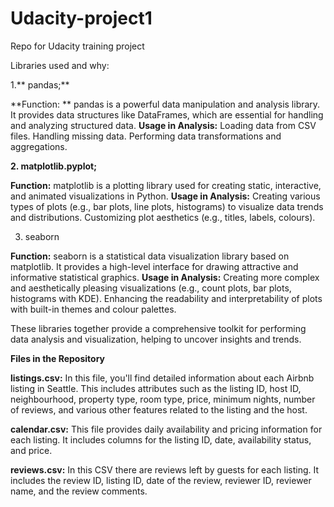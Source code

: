 # Udacity-project1
Repo for Udacity training project

Libraries used and why:


1.** pandas;**


**Function: **
pandas is a powerful data manipulation and analysis library. It provides data structures like DataFrames, which are essential for handling and analyzing structured data.
**Usage in Analysis:**
Loading data from CSV files.
Handling missing data.
Performing data transformations and aggregations.

**2. matplotlib.pyplot;**


**Function:** 
matplotlib is a plotting library used for creating static, interactive, and animated visualizations in Python.
**Usage in Analysis:**
Creating various types of plots (e.g., bar plots, line plots, histograms) to visualize data trends and distributions.
Customizing plot aesthetics (e.g., titles, labels, colours).

3. seaborn

   
**Function:**
seaborn is a statistical data visualization library based on matplotlib. It provides a high-level interface for drawing attractive and informative statistical graphics.
**Usage in Analysis:**
Creating more complex and aesthetically pleasing visualizations (e.g., count plots, bar plots, histograms with KDE).
Enhancing the readability and interpretability of plots with built-in themes and colour palettes.

These libraries together provide a comprehensive toolkit for performing data analysis and visualization, helping to uncover insights and trends.

**Files in the Repository**


**listings.csv:**
In this file, you'll find detailed information about each Airbnb listing in Seattle. This includes attributes such as the listing ID, host ID, neighbourhood, property type, room type, price, minimum nights, number of reviews, and various other features related to the listing and the host.

**calendar.csv:**
This file provides daily availability and pricing information for each listing. It includes columns for the listing ID, date, availability status, and price.

**reviews.csv:**
In this CSV there are reviews left by guests for each listing. It includes the review ID, listing ID, date of the review, reviewer ID, reviewer name, and the review comments.
